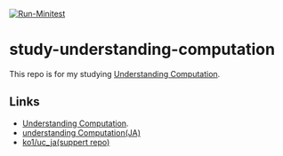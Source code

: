 [![Run-Minitest](https://github.com/Omochice/study-understanding-computation/actions/workflows/minitest.yml/badge.svg?branch=main)](https://github.com/Omochice/study-understanding-computation/actions/workflows/minitest.yml)

# study-understanding-computation

This repo is for my studying [Understanding Computation](https://www.oreilly.com/library/view/understanding-computation/9781449330071/).

## Links

- [Understanding Computation](https://www.oreilly.com/library/view/understanding-computation/9781449330071/).
- [understanding Computation(JA)](https://www.oreilly.co.jp/books/9784873116976/)
- [ko1/uc_ja(suppert repo)](https://github.com/ko1/uc_ja)

